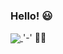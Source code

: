 ### Hello! 😃

<a href="https://github.com/L-Serodio">
  <img align="center" src="https://github-readme-stats.anuraghazra1.vercel.app/api/top-langs/?username=L-Serodio&layout=compact&theme=radical" />
</a>
'-'
🐱‍👤
